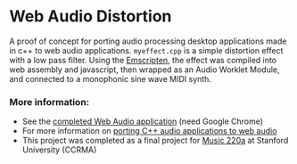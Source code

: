 # Web Audio Distortion

A proof of concept for porting audio processing desktop applications made in c++ to web audio applications. `myeffect.cpp` is a simple distortion effect with a low pass filter. Using the [Emscripten](https://github.com/kripken/emscripten), the effect was compiled into web assembly and javascript, then wrapped as an Audio Worklet Module, and connected to a monophonic sine wave MIDI synth.

### More information:
  - See the [completed Web Audio application](https://ccrma.stanford.edu/~jatin/220a/fp/) (need Google Chrome)
  - For more information on [porting C++ audio applications to web audio](https://developers.google.com/web/updates/2018/06/audio-worklet-design-pattern)
  - This project was completed as a final project for [Music 220a](https://ccrma.stanford.edu/courses/220a/) at Stanford University (CCRMA)